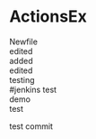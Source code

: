 # ActionsEx

Newfile  
edited  
added  
edited  
testing  
#jenkins test  
demo  
test

test commit
